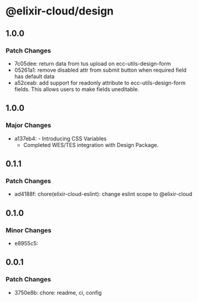 # @elixir-cloud/design

## 1.0.0

### Patch Changes

- 7c05dee: return data from tus upload on ecc-utils-design-form
- 05261a1: remove disabled attr from submit button when required field has default data
- a52ceab: add support for readonly attribute to ecc-utils-design-form fields. This allows users to make fields uneditable.

## 1.0.0

### Major Changes

- a137eb4: - Introducing CSS Variables
  - Completed WES/TES integration with Design Package.

## 0.1.1

### Patch Changes

- ad4188f: chore(elixir-cloud-eslint): change eslint scope to @elixir-cloud

## 0.1.0

### Minor Changes

- e8955c5:

## 0.0.1

### Patch Changes

- 3750e8b: chore: readme, ci, config
